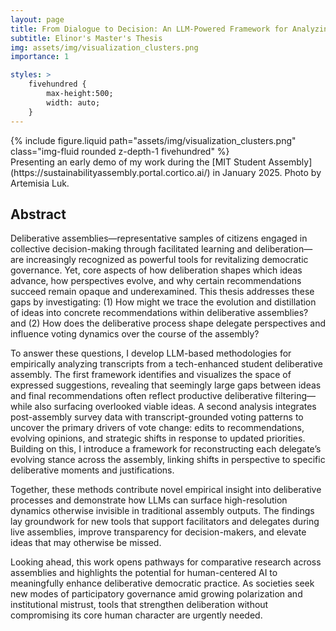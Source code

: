 ```yaml
---
layout: page
title: From Dialogue to Decision: An LLM-Powered Framework for Analyzing Collective Idea Evolution and Voting Dynamics in Deliberative Assemblies
subtitle: Elinor's Master's Thesis
img: assets/img/visualization_clusters.png
importance: 1

styles: >
    fivehundred {
        max-height:500;
        width: auto;
    }
---
```


<div class="row justify-content-sm-center">
    <div class="col-sm-4 mt-3 mt-md-0">
        {% include figure.liquid path="assets/img/visualization_clusters.png" class="img-fluid rounded z-depth-1 fivehundred" %}
    </div>
</div>
<div class="caption">
    Presenting an early demo of my work during the [MIT Student Assembly](https://sustainabilityassembly.portal.cortico.ai/) in January 2025. Photo by Artemisia Luk.
</div>

## Abstract
Deliberative assemblies—representative samples of citizens engaged in collective decision-making through facilitated learning and deliberation—are increasingly recognized as powerful tools for revitalizing democratic governance. Yet, core aspects of how deliberation shapes which ideas advance, how perspectives evolve, and why certain recommendations succeed remain opaque and underexamined. This thesis addresses these gaps by investigating: (1) How might we trace the evolution and distillation of ideas into concrete recommendations within deliberative assemblies? and (2) How does the deliberative process shape delegate perspectives and influence voting dynamics over the course of the assembly?


To answer these questions, I develop LLM-based methodologies for empirically analyzing transcripts from a tech-enhanced student deliberative assembly. The first framework identifies and visualizes the space of expressed suggestions, revealing that seemingly large gaps between ideas and final recommendations often reflect productive deliberative filtering—while also surfacing overlooked viable ideas.
A second analysis integrates post-assembly survey data with transcript-grounded voting patterns to uncover the primary drivers of vote change: edits to recommendations, evolving opinions, and strategic shifts in response to updated priorities. Building on this, I introduce a framework for reconstructing each delegate’s evolving stance across the assembly, linking shifts in perspective to specific deliberative moments and justifications.

Together, these methods contribute novel empirical insight into deliberative processes and demonstrate how LLMs can surface high-resolution dynamics otherwise invisible in traditional assembly outputs. The findings lay groundwork for new tools that support facilitators and delegates during live assemblies, improve transparency for decision-makers, and elevate ideas that may otherwise be missed.

Looking ahead, this work opens pathways for comparative research across assemblies and highlights the potential for human-centered AI to meaningfully enhance deliberative democratic practice. As societies seek new modes of participatory governance amid growing polarization and institutional mistrust, tools that strengthen deliberation without compromising its core human character are urgently needed. 
